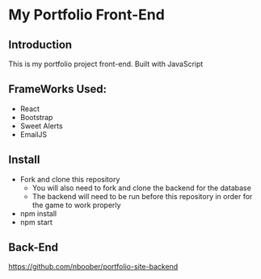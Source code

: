 # My Portfolio Front-End

## Introduction
This is my portfolio project front-end. Built with JavaScript

## FrameWorks Used:
- React
- Bootstrap
- Sweet Alerts
- EmailJS

## Install 
 - Fork and clone this repository
    - You will also need to fork and clone the backend for the database
    - The backend will need to be run before this repository in order for the game to work properly
 - npm install
 - npm start

 ## Back-End

 https://github.com/nboober/portfolio-site-backend
